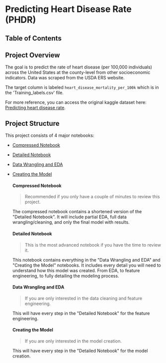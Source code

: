 # Predicting Heart Disease Rate (PHDR)

## Table of Contents


## Project Overview
The goal is to predict the rate of heart disease (per 100,000 individuals) across the United States at the county-level from other socioeconomic indicators. Data was scraped from the USDA ERS website.

The target column is labeled `heart_disease_mortality_per_100k` which is in the 'Training_labels.csv' file.

For more reference, you can access the original kaggle dataset here: [Predicting heart disease rate](https://www.kaggle.com/nandvard/microsoft-data-science-capstone).

## Project Structure
This project consists of 4 major notebooks:
* [Compressed Notebook](https://github.com/samdomeier/Springboard-projects/blob/master/Predicting_Heart_Disease_Rate/PHDR_compressed_notebook.ipynb)
* [Detailed Notebook](https://github.com/samdomeier/Springboard-projects/blob/master/Predicting_Heart_Disease_Rate/PHDR_detailed_notebook.ipynb)
* [Data Wrangling and EDA](https://github.com/samdomeier/Springboard-projects/blob/master/Predicting_Heart_Disease_Rate/PHDR_data_wrangling_and_EDA.ipynb)
* [Creating the Model](https://github.com/samdomeier/Springboard-projects/blob/master/Predicting_Heart_Disease_Rate/PHDR_creating_the_model.ipynb)

  #### Compressed Notebook 
  > Recommended if you only have a couple of minutes to review this project.

  The compressed notebook contains a shortened version of the "Detailed Notebook". It will include partial EDA, full data wrangling/cleaning, and only the final model with results.

  #### Detailed Notebook
  > This is the most advanced notebook if you have the time to review it.

  This notebook contains everything in the "Data Wrangling and EDA" and "Creating the Model" notebooks. It includes every detail you will need to understand how this model was created. From EDA, to feature engineering, to fully detailing the modeling process.

  #### Data Wrangling and EDA
  > If you are only interested in the data cleaning and feature engineering.

  This will have every step in the "Detailed Notebook" for the feature engineering.

  #### Creating the Model
  > If you are only interested in the model creation.

  This will have every step in the "Detailed Notebook" for the model creation.
